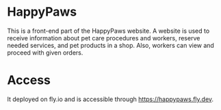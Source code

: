 # HappyPaws
This is a front-end part of the HappyPaws website.
A website is used to receive information about pet care procedures and workers, reserve needed services, and pet products in a shop. Also, workers can view and proceed with given orders.
# Access
It deployed on fly.io and is accessible through https://happypaws.fly.dev.
